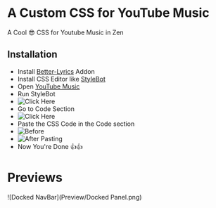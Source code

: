 # A Custom CSS for YouTube Music

A Cool 😎 CSS for Youtube Music in Zen

## Installation
* Install [Better-Lyrics](https://addons.mozilla.org/en-US/firefox/addon/better-lyrics/) Addon
* Install CSS Editor like [StyleBot](https://addons.mozilla.org/en-US/firefox/addon/stylebot-web/)
* Open [YouTube Music](music.youtube.com)
* Run StyleBot
* ![Click Here](https://github.com/user-attachments/assets/25145b81-7b71-4b83-912b-f4ffb6c259e8)
* Go to Code Section
* ![Click Here](https://github.com/user-attachments/assets/061b09b2-be3e-4405-aed2-a84be018c4fb)
* Paste the CSS Code in the Code section
* ![Before](https://github.com/user-attachments/assets/aa26170e-ebab-43ad-b3b6-22ce3ed2857c)
* ![After Pasting](https://github.com/user-attachments/assets/02eb692a-d170-45a1-a591-4e3924702608)
* Now You're Done 👍👍

# Previews
![Docked NavBar](Preview/Docked Panel.png)
